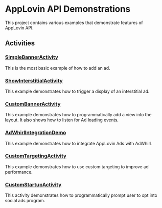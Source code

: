 AppLovin API Demonstrations
=============

This project contains various examples that demonstrate features of AppLovin API.

Activities
-------

### [SimpleBannerActivity](http://github.com/AppLovin/AppLovin-Android-SDK-DemoApp/blob/master/src/com/applovin/sdkdemo/SimpleBannerActivity.java)
This is the most basic example of how to add an ad.

### [ShowInterstitialActivity](http://github.com/AppLovin/AppLovin-Android-SDK-DemoApp/blob/master/src/com/applovin/sdkdemo/ShowInterstitialActivity.java)
This example demonstrates how to trigger a display of an interstitial ad.

### [CustomBannerActivity](http://github.com/AppLovin/AppLovin-Android-SDK-DemoApp/blob/master/src/com/applovin/sdkdemo/CustomBannerActivity.java)
This example demonstrates how to programmatically add a view into the layout. It also shows how to listen for Ad loading events.

### [AdWhirlIntegrationDemo](http://github.com/AppLovin/AppLovin-Android-SDK-DemoApp/blob/master/src/com/applovin/sdkdemo/AdWhirlIntegrationDemo.java)
This example demonstrates how to integrate AppLovin Ads with AdWhirl.

### [CustomTargetingActivity](http://github.com/AppLovin/AppLovin-Android-SDK-DemoApp/blob/master/src/com/applovin/sdkdemo/CustomTargetingActivity.java)
This example demonstrates how to use custom targeting to improve ad performance.

### [CustomStartupActivity](http://github.com/AppLovin/AppLovin-Android-SDK-DemoApp/blob/master/src/com/applovin/sdkdemo/CustomStartupActivity.java)
This activity demonstrates how to programmatically prompt user to opt into social ads program.
